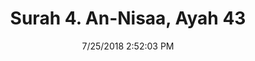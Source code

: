 ---
title       : "Surah 4. An-Nisaa, Ayah 43"
date        : 7/25/2018 2:52:03 PM
draft       : false
type        : "quran"
layout      : "compare"
BookCode    : "CMP"
SurahNumber : "4"
AyahNumber  : "43"
TotalAyah   : "176"
---